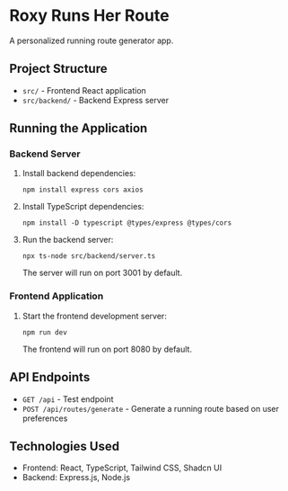 
# Roxy Runs Her Route

A personalized running route generator app.

## Project Structure

- `src/` - Frontend React application
- `src/backend/` - Backend Express server

## Running the Application

### Backend Server

1. Install backend dependencies:
   ```
   npm install express cors axios
   ```

2. Install TypeScript dependencies:
   ```
   npm install -D typescript @types/express @types/cors
   ```

3. Run the backend server:
   ```
   npx ts-node src/backend/server.ts
   ```
   The server will run on port 3001 by default.

### Frontend Application

1. Start the frontend development server:
   ```
   npm run dev
   ```
   The frontend will run on port 8080 by default.

## API Endpoints

- `GET /api` - Test endpoint
- `POST /api/routes/generate` - Generate a running route based on user preferences

## Technologies Used

- Frontend: React, TypeScript, Tailwind CSS, Shadcn UI
- Backend: Express.js, Node.js
